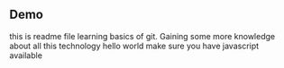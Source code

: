 ## Demo
this is readme file
learning basics of git.
Gaining some more knowledge about all this technology
hello world
make sure you have javascript available
